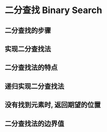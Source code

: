 # 二分查找 Binary Search

## 二分查找的步骤

## 实现二分查找法

## 二分查找法的特点

## 递归实现二分查找法

## 没有找到元素时, 返回期望的位置

## 二分查找法的边界值
